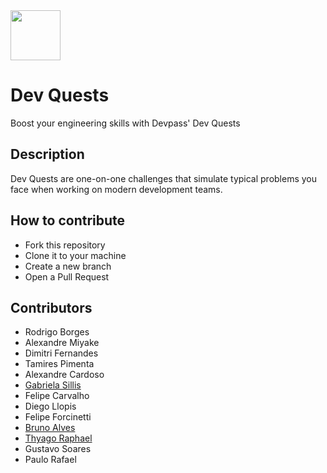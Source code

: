 <img src="https://user-images.githubusercontent.com/1377307/203610378-168260de-292f-4aa7-a57b-d7e6762094ca.png" height="80" />

# Dev Quests
Boost your engineering skills with Devpass' Dev Quests

## Description

Dev Quests are one-on-one challenges that simulate typical problems you face when working on modern development teams.

## How to contribute

- Fork this repository
- Clone it to your machine
- Create a new branch
- Open a Pull Request

## Contributors

- Rodrigo Borges
- Alexandre Miyake
- Dimitri Fernandes
- Tamires Pimenta
- Alexandre Cardoso
- [Gabriela Sillis](https://github.com/gsillis)
- Felipe Carvalho
- Diego Llopis
- Felipe Forcinetti
- [Bruno Alves](https://github.com/Brun41v35)
- [Thyago Raphael](https://github.com/thyagoraphael)
- Gustavo Soares
- Paulo Rafael 